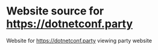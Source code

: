 # Website source for https://dotnetconf.party
Website for https://dotnetconf.party viewing party website
